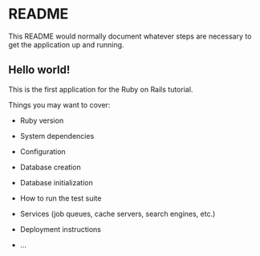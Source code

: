 # README

This README would normally document whatever steps are necessary to get the
application up and running.
## Hello world!
This is the first application for the Ruby on Rails tutorial.

Things you may want to cover:

* Ruby version

* System dependencies

* Configuration

* Database creation

* Database initialization

* How to run the test suite

* Services (job queues, cache servers, search engines, etc.)

* Deployment instructions

* ...

